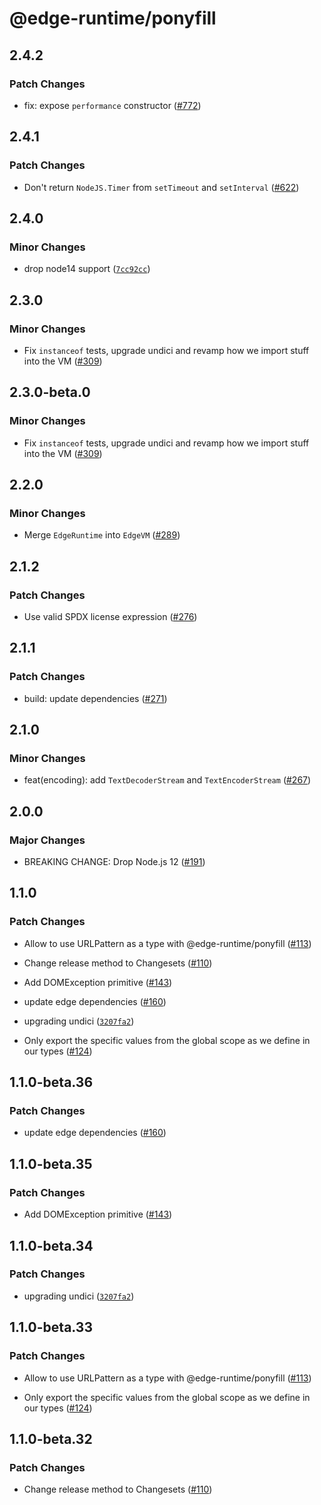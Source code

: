 # @edge-runtime/ponyfill

## 2.4.2

### Patch Changes

- fix: expose `performance` constructor ([#772](https://github.com/vercel/edge-runtime/pull/772))

## 2.4.1

### Patch Changes

- Don't return `NodeJS.Timer` from `setTimeout` and `setInterval` ([#622](https://github.com/vercel/edge-runtime/pull/622))

## 2.4.0

### Minor Changes

- drop node14 support ([`7cc92cc`](https://github.com/vercel/edge-runtime/commit/7cc92ccd190c2d96483202d9f2e1a523778d1f48))

## 2.3.0

### Minor Changes

- Fix `instanceof` tests, upgrade undici and revamp how we import stuff into the VM ([#309](https://github.com/vercel/edge-runtime/pull/309))

## 2.3.0-beta.0

### Minor Changes

- Fix `instanceof` tests, upgrade undici and revamp how we import stuff into the VM ([#309](https://github.com/vercel/edge-runtime/pull/309))

## 2.2.0

### Minor Changes

- Merge `EdgeRuntime` into `EdgeVM` ([#289](https://github.com/vercel/edge-runtime/pull/289))

## 2.1.2

### Patch Changes

- Use valid SPDX license expression ([#276](https://github.com/vercel/edge-runtime/pull/276))

## 2.1.1

### Patch Changes

- build: update dependencies ([#271](https://github.com/vercel/edge-runtime/pull/271))

## 2.1.0

### Minor Changes

- feat(encoding): add `TextDecoderStream` and `TextEncoderStream` ([#267](https://github.com/vercel/edge-runtime/pull/267))

## 2.0.0

### Major Changes

- BREAKING CHANGE: Drop Node.js 12 ([#191](https://github.com/vercel/edge-runtime/pull/191))

## 1.1.0

### Patch Changes

- Allow to use URLPattern as a type with @edge-runtime/ponyfill ([#113](https://github.com/vercel/edge-runtime/pull/113))

- Change release method to Changesets ([#110](https://github.com/vercel/edge-runtime/pull/110))

- Add DOMException primitive ([#143](https://github.com/vercel/edge-runtime/pull/143))

- update edge dependencies ([#160](https://github.com/vercel/edge-runtime/pull/160))

- upgrading undici ([`3207fa2`](https://github.com/vercel/edge-runtime/commit/3207fa224783fecc70ac63aef4cd49a8404ecbc0))

- Only export the specific values from the global scope as we define in our types ([#124](https://github.com/vercel/edge-runtime/pull/124))

## 1.1.0-beta.36

### Patch Changes

- update edge dependencies ([#160](https://github.com/vercel/edge-runtime/pull/160))

## 1.1.0-beta.35

### Patch Changes

- Add DOMException primitive ([#143](https://github.com/vercel/edge-runtime/pull/143))

## 1.1.0-beta.34

### Patch Changes

- upgrading undici ([`3207fa2`](https://github.com/vercel/edge-runtime/commit/3207fa224783fecc70ac63aef4cd49a8404ecbc0))

## 1.1.0-beta.33

### Patch Changes

- Allow to use URLPattern as a type with @edge-runtime/ponyfill ([#113](https://github.com/vercel/edge-runtime/pull/113))

* Only export the specific values from the global scope as we define in our types ([#124](https://github.com/vercel/edge-runtime/pull/124))

## 1.1.0-beta.32

### Patch Changes

- Change release method to Changesets ([#110](https://github.com/vercel/edge-runtime/pull/110))
